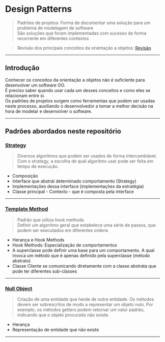 # Design Patterns 

> Padrões de projetos: Forma de documentar uma solução para um problema de modelagem de software<br>
> São soluções que foram implementadas com sucesso de forma recorrente em diferentes contextos

> Revisão dos principais conceitos da orientação a objetos: [Revisão](/RevisaoPOO.md)


---
## Introdução

Conhecer os conceitos da orientação a objetos não é suficiente para desenvolver um software OO.<br>
É preciso saber quando usar cada um desses conceitos e como eles se relacionam entre si.<br>
Os padrões de projetos surgem como ferramentas que podem ser usadas neste processo, auxiliando o desenvolvedor a tomar
a melhor decisão na hora de modelar e desenvolver o software.


---
## Padrões abordados neste repositório

### [Strategy](/comportamentais/strategy/Strategy.md)

> Diversos algoritmos que podem ser usados de forma intercambiável.
> Com o strategy, a escolha de qual algoritmo usar pode ser feita em tempo de execução.

- Composição
- Interface que abstrái determinado comportamento (Strategy)
- Implementações dessa interface (implementações da estratégia)
- Classe principal - Contexto - que é composta pela interface


---
### [Template Method](/comportamentais/templateMethod/TemplateMethod.md)

> Padrão que utiliza hook methods<br>
> Definir um algoritmo geral que estabelece uma série de passos, que podem ser executados em diferentes ordens<br>

- Herança e Hook Methods
- Hook Methods: Especialização de comportamentos
- A superclasse pode definir uma base para um comportamento. A qual invoca um método que é apenas definido pela superclasse (método abstrato)
- Classe Cliente se comunicando diretamente com a classe abstrata que pode ter diferentes sub-classes


---
### [Null Object](/comportamentais/nullObject/NullObject.md)

> Criação de uma entidade que herde de outra entidade. Os métodos devem ser sobrescritos
> de modo a representar um objeto nulo. Por exemplo, os métodos getters podem retornar um valor padrão,
> indicando que o objeto procurado não existe.

- Herança
- Representação de entidade que não existe


---